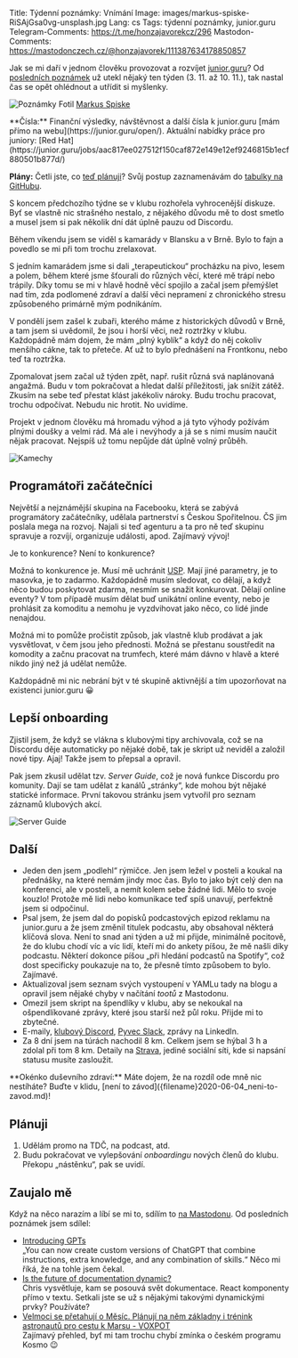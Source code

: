 Title: Týdenní poznámky: Vnímání
Image: images/markus-spiske-RiSAjGsa0vg-unsplash.jpg
Lang: cs
Tags: týdenní poznámky, junior.guru
Telegram-Comments: https://t.me/honzajavorekcz/296
Mastodon-Comments: https://mastodonczech.cz/@honzajavorek/111387634178850857

Jak se mi daří v jednom člověku provozovat a rozvíjet [junior.guru](https://junior.guru/)?
Od [posledních poznámek]({filename}2023-11-03_tydenni-poznamky-nove-klubove-tipy-a-pripravy-tdc.md) už utekl nějaký ten týden (3. 11. až 10. 11.), tak nastal čas se opět ohlédnout a utřídit si myšlenky.

![Poznámky]({static}/images/markus-spiske-RiSAjGsa0vg-unsplash.jpg)
Fotil [Markus Spiske](https://unsplash.com/@markusspiske)

<div class="alert alert-warning" role="alert" markdown="1">
**Čísla:** Finanční výsledky, návštěvnost a další čísla k junior.guru [mám přímo na webu](https://junior.guru/open/).
Aktuální nabídky práce pro juniory: [Red Hat](https://junior.guru/jobs/aac817ee027512f150caf872e149e12ef9246815b1ecf880501b877d/)

**Plány:** Četli jste, co [teď plánuji]({filename}2023-08-07_letni-pit-stop.md)?
Svůj postup zaznamenávám do [tabulky na GitHubu](https://github.com/orgs/juniorguru/projects/3/).
</div>

S koncem předchozího týdne se v klubu rozhořela vyhrocenější diskuze.
Byť se vlastně nic strašného nestalo, z nějakého důvodu mě to dost smetlo a musel jsem si pak několik dní dát úplně pauzu od Discordu.

Během víkendu jsem se viděl s kamarády v Blansku a v Brně.
Bylo to fajn a povedlo se mi při tom trochu zrelaxovat.

S jedním kamarádem jsme si dali „terapeutickou“ procházku na pivo, lesem a polem, během které jsme šťourali do různých věcí, které mě trápí nebo trápily.
Díky tomu se mi v hlavě hodně věcí spojilo a začal jsem přemýšlet nad tím, zda podlomené zdraví a další věci nepramení z chronického stresu způsobeného primárně mým podnikáním.

V pondělí jsem zašel k zubaři, kterého máme z historických důvodů v Brně, a tam jsem si uvědomil, že jsou i horší věci, než roztržky v klubu.
Každopádně mám dojem, že mám „plný kyblík“ a když do něj cokoliv menšího cákne, tak to přeteče.
Ať už to bylo přednášení na Frontkonu, nebo teď ta roztržka.

Zpomalovat jsem začal už týden zpět, např. rušit různá svá naplánovaná angažmá.
Budu v tom pokračovat a hledat další příležitosti, jak snížit zátěž.
Zkusím na sebe teď přestat klást jakékoliv nároky.
Budu trochu pracovat, trochu odpočívat.
Nebudu nic hrotit.
No uvidíme.

Projekt v jednom člověku má hromadu výhod a já tyto výhody požívám plnými doušky a velmi rád.
Má ale i nevýhody a já se s nimi musím naučit nějak pracovat.
Nejspíš už tomu nepůjde dát úplně volný průběh.

![Kamechy]({static}/images/photo-2023-11-10-17-54-53.jpeg)

## Programátoři začátečníci

Největší a nejznámější skupina na Facebooku, která se zabývá programátory začátečníky, udělala partnerství s Českou Spořitelnou.
ČS jim poslala mega na rozvoj.
Najali si teď agenturu a ta pro ně teď skupinu spravuje a rozvíjí, organizuje události, apod.
Zajímavý vývoj!

Je to konkurence?
Není to konkurence?

Možná to konkurence je.
Musí mě uchránit [USP](https://en.wikipedia.org/wiki/Unique_selling_proposition).
Mají jiné parametry, je to masovka, je to zadarmo.
Každopádně musím sledovat, co dělají, a když něco budou poskytovat zdarma, nesmím se snažit konkurovat.
Dělají online eventy?
V tom případě musím dělat buď unikátní online eventy, nebo je prohlásit za komoditu a nemohu je vyzdvihovat jako něco, co lidé jinde nenajdou.

Možná mi to pomůže pročistit způsob, jak vlastně klub prodávat a jak vysvětlovat, v čem jsou jeho přednosti.
Možná se přestanu soustředit na komodity a začnu pracovat na trumfech, které mám dávno v hlavě a které nikdo jiný než já udělat nemůže.

Každopádně mi nic nebrání být v té skupině aktivnější a tím upozorňovat na existenci junior.guru 😀

## Lepší onboarding

Zjistil jsem, že když se vlákna s klubovými tipy archivovala, což se na Discordu děje automaticky po nějaké době, tak je skript už neviděl a založil nové tipy.
Ajaj!
Takže jsem to přepsal a opravil.

Pak jsem zkusil udělat tzv. _Server Guide_, což je nová funkce Discordu pro komunity.
Dají se tam udělat z kanálů „stránky“, kde mohou být nějaké statické informace.
První takovou stránku jsem vytvořil pro seznam záznamů klubových akcí.

![Server Guide]({static}/images/screenshot-2023-11-10-at-16-58-44.png)

## Další

-   Jeden den jsem „podlehl“ rýmičce.
    Jen jsem ležel v posteli a koukal na přednášky, na které nemám jindy moc čas.
    Bylo to jako být celý den na konferenci, ale v posteli, a nemít kolem sebe žádné lidi.
    Mělo to svoje kouzlo!
    Protože mě lidi nebo komunikace teď spíš unavují, perfektně jsem si odpočinul.
-   Psal jsem, že jsem dal do popisků podcastových epizod reklamu na junior.guru a že jsem změnil titulek podcastu, aby obsahoval některá klíčová slova.
    Není to snad ani týden a už mi přijde, minimálně pocitově, že do klubu chodí víc a víc lidí, kteří mi do ankety píšou, že mě našli díky podcastu.
    Některí dokonce píšou „při hledání podcastů na Spotify“, což dost specificky poukazuje na to, že přesně tímto způsobem to bylo.
    Zajímavé.
-   Aktualizoval jsem seznam svých vystoupení v YAMLu tady na blogu a opravil jsem nějaké chyby v načítání _tootů_ z Mastodonu.
-   Omezil jsem skript na špendlíky v klubu, aby se nekoukal na ošpendlíkované zprávy, které jsou starší než půl roku.
    Přijde mi to zbytečné.
-   E-maily, [klubový Discord](https://junior.guru/club/), [Pyvec Slack](https://docs.pyvec.org/operations/support.html#sit-kontaktu), zprávy na LinkedIn.
-   Za 8 dní jsem na túrách nachodil 8 km. Celkem jsem se hýbal 3 h a zdolal při tom 8 km.
    Detaily na [Strava](https://www.strava.com/athletes/31242569), jediné sociální síti, kde si napsání statusu musíte zasloužit.

<div class="alert alert-warning" role="alert" markdown="1">
**Okénko duševního zdraví:**
Máte dojem, že na rozdíl ode mně nic nestíháte?
Buďte v klidu, [není to závod]({filename}2020-06-04_neni-to-zavod.md)!
</div>

## Plánuji

1.  Udělám promo na TDČ, na podcast, atd.
2.  Budu pokračovat ve vylepšování _onboardingu_ nových členů do klubu.
    Překopu „nástěnku“, pak se uvidí.

## Zaujalo mě

Když na něco narazím a líbí se mi to, sdílím to [na Mastodonu](https://mastodonczech.cz/@honzajavorek).
Od posledních poznámek jsem sdílel:

- [Introducing GPTs](https://openai.com/blog/introducing-gpts)<br>„You can now create custom versions of ChatGPT that combine instructions, extra knowledge, and any combination of skills.“ Něco mi říká, že na tohle jsem čekal.
- [Is the future of documentation dynamic?](https://www.youtube.com/watch?v=9PMu3i4-RFk)<br>Chris vysvětluje, kam se posouvá svět dokumentace. React komponenty přímo v textu. Setkali jste se už s nějakými takovými dynamickými prvky? Používáte?
- [Velmoci se přetahují o Měsíc. Plánují na něm základny i trénink astronautů pro cestu k Marsu - VOXPOT](https://www.voxpot.cz/velmoci-se-pretahuji-o-mesic-planuji-na-nem-zakladny-i-trenink-astronautu-pro-cestu-k-marsu/)<br>Zajímavý přehled, byť mi tam trochu chybí zmínka o českém programu Kosmo 😉
